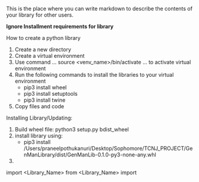 This is the place where you can write markdown to describe the contents of your library for other users.

**Ignore Installment requirements for library**

How to create a python library

1. Create a new directory
2. Create a virtual environment
3. Use command ... source <venv_name>/bin/activate ... to activate virtual environment
4. Run the following commands to install the libraries to your virtual environment
    - pip3 install wheel
    - pip3 install setuptools
    - pip3 install twine
5. Copy files and code


Installing Library/Updating:

1. Build wheel file: python3 setup.py bdist_wheel
2. install library using:
    - pip3 install /Users/praneelpothukanuri/Desktop/Sophomore/TCNJ_PROJECT/GenManLibrary/dist/GenManLib-0.1.0-py3-none-any.whl
3. 
import <Library_Name>
from <Library_Name> import <module>




